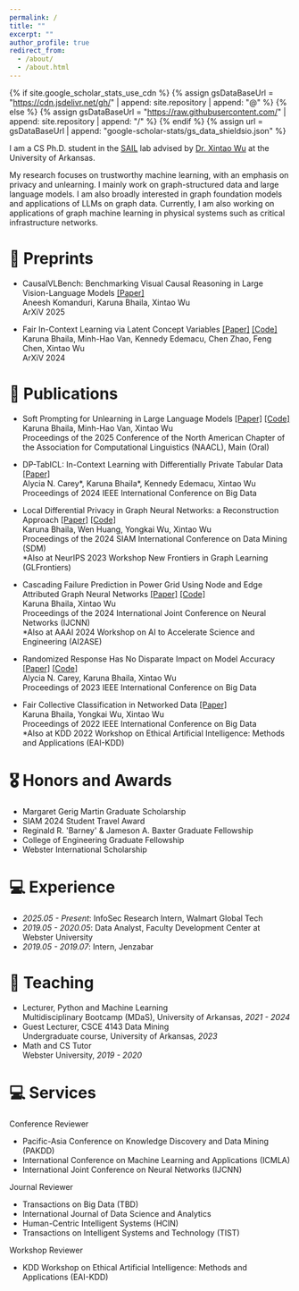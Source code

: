 ```yaml
---
permalink: /
title: ""
excerpt: ""
author_profile: true
redirect_from: 
  - /about/
  - /about.html
---
```


{% if site.google_scholar_stats_use_cdn %}
{% assign gsDataBaseUrl = "https://cdn.jsdelivr.net/gh/" | append: site.repository | append: "@" %}
{% else %}
{% assign gsDataBaseUrl = "https://raw.githubusercontent.com/" | append: site.repository | append: "/" %}
{% endif %}
{% assign url = gsDataBaseUrl | append: "google-scholar-stats/gs_data_shieldsio.json" %}

<span class='anchor' id='about-me'></span>

I am a CS Ph.D. student in the [SAIL](https://sail.uark.edu/) lab advised by [Dr. Xintao Wu](http://www.csce.uark.edu/~xintaowu/) at the University of Arkansas.

My research focuses on trustworthy machine learning, with an emphasis on privacy and unlearning. I mainly work on graph-structured data and large language models.
I am also broadly interested in graph foundation models and applications of LLMs on graph data.
Currently, I am also working on applications of graph machine learning in physical systems such as critical infrastructure networks.

<!--# 🔥 News
- *2022.02*: &nbsp;🎉🎉 Lorem ipsum dolor sit amet, consectetur adipiscing elit. Vivamus ornare aliquet ipsum, ac tempus justo dapibus sit amet. 
- *2022.02*: &nbsp;🎉🎉 Lorem ipsum dolor sit amet, consectetur adipiscing elit. Vivamus ornare aliquet ipsum, ac tempus justo dapibus sit amet. 
-->

# 📝 Preprints

- CausalVLBench: Benchmarking Visual Causal Reasoning in Large Vision-Language Models [[Paper]](https://arxiv.org/abs/2506.11034)\
Aneesh Komanduri, Karuna Bhaila, Xintao Wu \
ArXiV 2025

- Fair In-Context Learning via Latent Concept Variables [[Paper]](https://arxiv.org/abs/2411.02671) [[Code]](https://github.com/karuna-bhaila/fairicl)\
Karuna Bhaila, Minh-Hao Van, Kennedy Edemacu, Chen Zhao, Feng Chen, Xintao Wu \
ArXiV 2024

# 📝 Publications

- Soft Prompting for Unlearning in Large Language Models [[Paper]](https://aclanthology.org/2025.naacl-long.204.pdf) [[Code]](https://github.com/karuna-bhaila/llm_unlearning) \
Karuna Bhaila, Minh-Hao Van, Xintao Wu \
Proceedings of the 2025 Conference of the North American Chapter of the Association for Computational Linguistics (NAACL), Main (Oral) 

- DP-TabICL: In-Context Learning with Differentially Private Tabular Data [[Paper]](https://ieeexplore.ieee.org/stamp/stamp.jsp?tp=&arnumber=10826053) \
Alycia N. Carey\*, Karuna Bhaila\*, Kennedy Edemacu, Xintao Wu \
Proceedings of 2024 IEEE International Conference on Big Data 

- Local Differential Privacy in Graph Neural Networks: a Reconstruction Approach [[Paper]](https://epubs.siam.org/doi/10.1137/1.9781611978032.1) [[Code]](https://github.com/karuna-bhaila/RGNN) \
Karuna Bhaila, Wen Huang, Yongkai Wu, Xintao Wu \
Proceedings of the 2024 SIAM International Conference on Data Mining (SDM) \
*Also at NeurIPS 2023 Workshop New Frontiers in Graph Learning (GLFrontiers)

- Cascading Failure Prediction in Power Grid Using Node and Edge Attributed Graph Neural Networks [[Paper]](https://ieeexplore.ieee.org/stamp/stamp.jsp?tp=&arnumber=10650986) [[Code]](https://github.com/karuna-bhaila/gnn-cascading-failure) \
Karuna Bhaila, Xintao Wu \
Proceedings of the 2024 International Joint Conference on Neural Networks (IJCNN) \
*Also at AAAI 2024 Workshop on AI to Accelerate Science and Engineering (AI2ASE)

- Randomized Response Has No Disparate Impact on Model Accuracy [[Paper]](https://ieeexplore.ieee.org/abstract/document/10386574) [[Code]](https://github.com/alycia-noel/ldp-disparate-impact) \
Alycia N. Carey, Karuna Bhaila, Xintao Wu \
Proceedings of 2023 IEEE International Conference on Big Data 

- Fair Collective Classification in Networked Data [[Paper]](https://ieeexplore.ieee.org/stamp/stamp.jsp?arnumber=10020610) \
Karuna Bhaila, Yongkai Wu, Xintao Wu \
Proceedings of 2022 IEEE International Conference on Big Data \
*Also at KDD 2022 Workshop on Ethical Artificial Intelligence: Methods and Applications (EAI-KDD) 

# 🎖 Honors and Awards
- Margaret Gerig Martin Graduate Scholarship
- SIAM 2024 Student Travel Award
- Reginald R. 'Barney' & Jameson A. Baxter Graduate Fellowship
- College of Engineering Graduate Fellowship
- Webster International Scholarship

# 💻 Experience
- *2025.05 - Present*: InfoSec Research Intern, Walmart Global Tech
- *2019.05 - 2020.05*: Data Analyst, Faculty Development Center at Webster University
- *2019.05 - 2019.07*: Intern, Jenzabar

# 💬 Teaching
- Lecturer, Python and Machine Learning \
Multidisciplinary Bootcamp (MDaS), University of Arkansas, *2021 - 2024* 
- Guest Lecturer, CSCE 4143 Data Mining \
Undergraduate course, University of Arkansas, *2023*
- Math and CS Tutor \
Webster University, *2019 - 2020*

# 💻 Services
Conference Reviewer
- Pacific-Asia Conference on Knowledge Discovery and Data Mining (PAKDD)
- International Conference on Machine Learning and Applications (ICMLA)
- International Joint Conference on Neural Networks (IJCNN)

Journal Reviewer
- Transactions on Big Data (TBD)
- International Journal of Data Science and Analytics 
- Human-Centric Intelligent Systems (HCIN)
- Transactions on Intelligent Systems and Technology (TIST)

Workshop Reviewer
- KDD Workshop on Ethical Artificial Intelligence: Methods and Applications (EAI-KDD)
